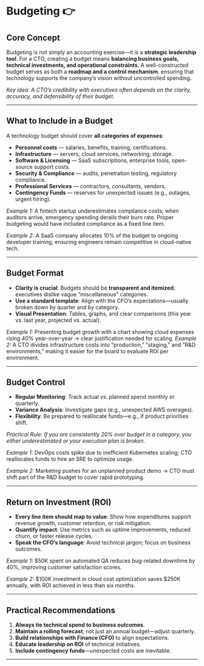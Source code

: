 
# Budgeting 👉 

## Core Concept

Budgeting is not simply an accounting exercise—it is a **strategic leadership tool**. For a CTO, creating a budget means **balancing business goals, technical investments, and operational constraints**. A well-constructed budget serves as both a **roadmap and a control mechanism**, ensuring that technology supports the company’s vision without uncontrolled spending.

*Key idea: A CTO’s credibility with executives often depends on the clarity, accuracy, and defensibility of their budget.*

---

## What to Include in a Budget

A technology budget should cover **all categories of expenses**:

* **Personnel costs** — salaries, benefits, training, certifications.
* **Infrastructure** — servers, cloud services, networking, storage.
* **Software & Licensing** — SaaS subscriptions, enterprise tools, open-source support costs.
* **Security & Compliance** — audits, penetration testing, regulatory compliance.
* **Professional Services** — contractors, consultants, vendors.
* **Contingency Funds** — reserves for unexpected issues (e.g., outages, urgent hiring).

*Example 1:* A fintech startup underestimates compliance costs; when auditors arrive, emergency spending derails their burn rate. Proper budgeting would have included compliance as a fixed line item.

*Example 2:* A SaaS company allocates 10% of the budget to ongoing developer training, ensuring engineers remain competitive in cloud-native tech.

---

## Budget Format

* **Clarity is crucial**: Budgets should be **transparent and itemized**; executives dislike vague “miscellaneous” categories.
* **Use a standard template**: Align with the CFO’s expectations—usually broken down by quarter and by category.
* **Visual Presentation**: Tables, graphs, and clear comparisons (this year vs. last year, projected vs. actual).

*Example 1:* Presenting budget growth with a chart showing cloud expenses rising 40% year-over-year → clear justification needed for scaling.
*Example 2:* A CTO divides infrastructure costs into “production,” “staging,” and “R&D environments,” making it easier for the board to evaluate ROI per environment.

---

## Budget Control

* **Regular Monitoring**: Track actual vs. planned spend monthly or quarterly.
* **Variance Analysis**: Investigate gaps (e.g., unexpected AWS overages).
* **Flexibility**: Be prepared to reallocate funds—e.g., if product priorities shift.

*Practical Rule:* *If you are consistently 20% over budget in a category, you either underestimated or your execution plan is broken.*

*Example 1:* DevOps costs spike due to inefficient Kubernetes scaling; CTO reallocates funds to hire an SRE to optimize usage.

*Example 2:* Marketing pushes for an unplanned product demo → CTO must shift part of the R&D budget to cover rapid prototyping.

---

## Return on Investment (ROI)

* **Every line item should map to value**: Show how expenditures support revenue growth, customer retention, or risk mitigation.
* **Quantify impact**: Use metrics such as uptime improvements, reduced churn, or faster release cycles.
* **Speak the CFO’s language**: Avoid technical jargon; focus on business outcomes.

*Example 1:* $50K spent on automated QA reduces bug-related downtime by 40%, improving customer satisfaction scores.

*Example 2:* $100K investment in cloud cost optimization saves $250K annually, with ROI achieved in less than six months.

---

## Practical Recommendations

1. **Always tie technical spend to business outcomes**.
2. **Maintain a rolling forecast**, not just an annual budget—adjust quarterly.
3. **Build relationships with Finance (CFO)** to align expectations.
4. **Educate leadership on ROI** of technical initiatives.
5. **Include contingency funds**—unexpected costs are inevitable.

---
